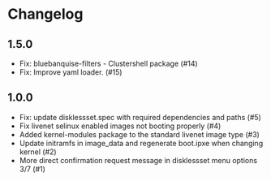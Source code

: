 # Changelog

## 1.5.0

  - Fix: bluebanquise-filters - Clustershell package (#14)
  - Fix: Improve yaml loader. (#15)

## 1.0.0

  - Fix: update disklessset.spec with required dependencies and paths (#5)
  - Fix livenet selinux enabled images not booting properly (#4)
  - Added kernel-modules package to the standard livenet image type (#3)
  - Update initramfs in image_data and regenerate boot.ipxe when changing kernel (#2)
  - More direct confirmation request message in disklessset menu options 3/7 (#1)
